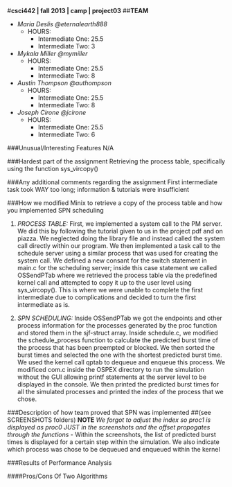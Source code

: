 #**csci442 | fall 2013 | camp | project03**
##**TEAM**

- *Maria Deslis @eternalearth888*
	* HOURS:
		+ Intermediate One: 25.5
		+ Intermediate Two: 3
- *Mykala Miller @mymiller*
	* HOURS:
		+ Intermediate One: 25.5
		+ Intermediate Two: 8 
- *Austin Thompson @authompson*
	* HOURS:
		+ Intermediate One: 25.5
		+ Intermediate Two: 8
- *Joseph Cirone @jcirone*
	* HOURS:
		+ Intermediate One: 25.5
		+ Intermediate Two: 6

###Unusual/Interesting Features
N/A 

###Hardest part of the assignment
Retrieving the process table, specifically using the function sys_vircopy()

###Any additional comments regarding the assignment
First intermediate task took WAY too long; information & tutorials were insufficient

###How we modified Minix to retrieve a copy of the process table and how you implemented SPN scheduling
1. *PROCESS TABLE:*
  First, we implemented a system call to the PM server. We did this by following the tutorial given to us in the project pdf and on piazza. We neglected doing the library file and instead called the system call directly within our program. We then implemented a task call to the schedule server using a similar process that was used for creating the system call. We defined a new consant for the switch statement in main.c for the scheduling server; inside this case statement we called OSSendPTab where we retrieved the process table via the predefined kernel call and attempted to copy it up to the user level using sys_vircopy(). This is where we were unable to complete the first intermediate due to complications and decided to turn the first intermediate as is.

2. *SPN SCHEDULING:*
	Inside OSSendPTab we got the endpoints and other process information for the processes generated by the proc function and stored them in the sjf-struct array. Inside schedule.c, we modified the schedule_process function to calculate the predicted burst time of the process that has been preempted or blocked. We then sorted the burst times and selected the one with the shortest predicted burst time. We used the kernel call qptab to dequeue and enqueue this process. We modificed com.c inside the OSPEX directory to run the simulation without the GUI allowing printf statements at the server level to be displayed in the console. We then printed the predicted burst times for all the simulated processes and printed the index of the process that we chose.

###Description of how team proved that SPN was implemented
	##(see SCREENSHOTS folders)
		**NOTE** *We forgot to adjust the index so proc1 is displayed as proc0 JUST in the screenshots and the offset propogates through the functions*
		- Within the screenshots, the list of predicted burst times is displayed for a certain step within the simulation. We also indicate which process was chose to be dequeued and enqueued within the kernel


###Results of Performance Analysis

####Pros/Cons Of Two Algorithms
